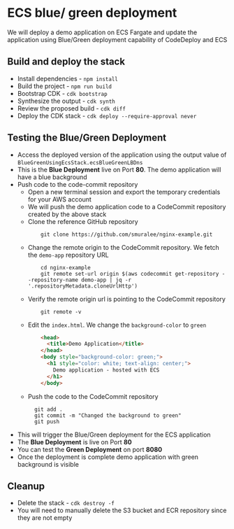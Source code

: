 # ECS blue/ green deployment 

We will deploy a demo application on ECS Fargate and update the application using Blue/Green deployment capability of CodeDeploy and ECS
 
## Build and deploy the stack

* Install dependencies - `npm install`
* Build the project - `npm run build`
* Bootstrap CDK - `cdk bootstrap`
* Synthesize the output - `cdk synth`
* Review the proposed build - `cdk diff`
* Deploy the CDK stack - `cdk deploy --require-approval never`

## Testing the Blue/Green Deployment

* Access the deployed version of the application using the output value of `BlueGreenUsingEcsStack.ecsBlueGreenLBDns`
* This is the **Blue Deployment** live on Port **80**. The demo application will have a blue background
* Push code to the code-commit repository
    * Open a new terminal session and export the temporary credentials for your AWS account
    * We will push the demo application code to a CodeCommit repository created by the above stack
    * Clone the reference GitHub repository
        ```
            git clone https://github.com/smuralee/nginx-example.git
        ```
    * Change the remote origin to the CodeCommit repository. We fetch the `demo-app` repository URL
        ```
            cd nginx-example
            git remote set-url origin $(aws codecommit get-repository --repository-name demo-app | jq -r '.repositoryMetadata.cloneUrlHttp')
        ```
    * Verify the remote origin url is pointing to the CodeCommit repository
        ```
            git remote -v
        ```
    * Edit the `index.html`. We change the `background-color` to `green`
        ```html
            <head>
              <title>Demo Application</title>
            </head>
            <body style="background-color: green;">
              <h1 style="color: white; text-align: center;">
                Demo application - hosted with ECS
              </h1>
            </body>
    
        ```
    * Push the code to the CodeCommit repository
        ```
          git add .
          git commit -m "Changed the background to green"
          git push
        ``` 
* This will trigger the Blue/Green deployment for the ECS application
* The **Blue Deployment** is live on Port **80**
* You can test the **Green Deployment** on port **8080**
* Once the deployment is complete demo application with green background is visible

## Cleanup

* Delete the stack - `cdk destroy -f`
* You will need to manually delete the S3 bucket and ECR repository since they are not empty
